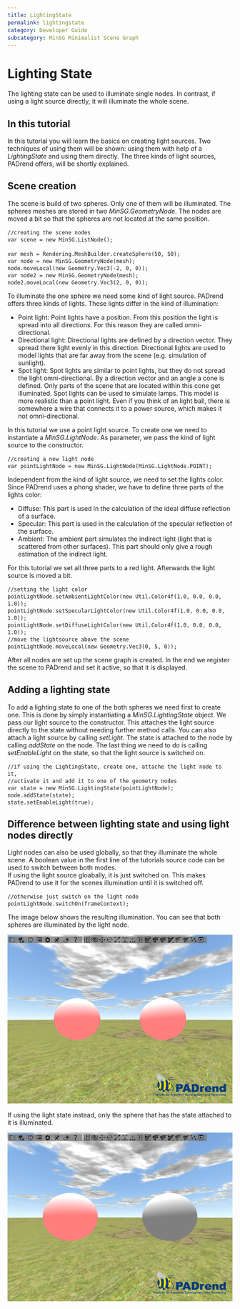 ```yaml
---
title: LightingState
permalink: lightingstate
category: Developer Guide
subcategory: MinSG Minimalist Scene Graph
---
```

<!------------------------------------------------------------------------------------------------
This work is licensed under the Creative Commons Attribution-ShareAlike 4.0 International License.
 To view a copy of this license, visit http://creativecommons.org/licenses/by-sa/4.0/.
 Author: Florian Pieper (fpieper@mail.uni-paderborn.de)
 PADrend Version 1.0.0
------------------------------------------------------------------------------------------------->


# Lighting State
The lighting state can be used to illuminate single nodes.
In contrast, if using a light source directly, it will illuminate the whole scene.

## In this tutorial
In this tutorial you will learn the basics on creating light sources.
Two techniques of using them will be shown: using them with help of a _LightingState_ and using them directly.
The three kinds of light sources, PADrend offers, will be shortly explained.

## Scene creation
The scene is build of two spheres.
Only one of them will be illuminated.
The spheres meshes are stored in two _MinSG.GeometryNode_.
The nodes are moved a bit so that the spheres are not located at the same position.

<!---INCLUDE src=LightingState.escript, start=17, end=24--->
<!---BEGINN_CODESECTION--->
<!---Automaticly generated section. Do not edit!!!--->
    //creating the scene nodes
    var scene = new MinSG.ListNode();
    
    var mesh = Rendering.MeshBuilder.createSphere(50, 50);
    var node = new MinSG.GeometryNode(mesh);
    node.moveLocal(new Geometry.Vec3(-2, 0, 0));
    var node2 = new MinSG.GeometryNode(mesh);
    node2.moveLocal(new Geometry.Vec3(2, 0, 0));
<!---END_CODESECTION--->

To illuminate the one sphere we need some kind of light source.
PADrend offers three kinds of lights.
These lights differ in the kind of illumination:

* Point light: Point lights have a position. From this position the light is spread into all directions. For this reason they are called omni-directional.
* Directional light: Directional lights are defined by a direction vector. They spread there light evenly in this direction. Directional lights are used to model lights that are far away from the scene (e.g. simulation of sunlight).
* Spot light: Spot lights are similar to point lights, but they do not spread the light omni-directional. By a direction vector and an angle a cone is defined. Only parts of the scene that are located within this cone get illuminated. Spot lights can be used to simulate lamps. This model is more realistic than a point light. Even if you think of an light ball, there is somewhere a wire that connects it to a power source, which makes it not omni-directional.

In this tutorial we use a point light source.
To create one we need to instantiate a _MinSG.LightNode_.
As parameter, we pass the kind of light source to the constructor.

<!---INCLUDE src=LightingState.escript, start=26, end=27--->
<!---BEGINN_CODESECTION--->
<!---Automaticly generated section. Do not edit!!!--->
    //creating a new light node
    var pointLightNode = new MinSG.LightNode(MinSG.LightNode.POINT);
<!---END_CODESECTION--->

Independent from the kind of light source, we need to set the lights color.
Since PADrend uses a phong shader, we have to define three parts of the lights color:

* Diffuse: This part is used in the calculation of the ideal diffuse reflection of a surface.
* Specular: This part is used in the calculation of the specular reflection of the surface.
* Ambient: The ambient part simulates the indirect light (light that is scattered from other surfaces). This part should only give a rough estimation of the indirect light.

For this tutorial we set all three parts to a red light.
Afterwards the light source is moved a bit.

<!---INCLUDE src=LightingState.escript, start=28, end=33--->
<!---BEGINN_CODESECTION--->
<!---Automaticly generated section. Do not edit!!!--->
    //setting the light color
    pointLightNode.setAmbientLightColor(new Util.Color4f(1.0, 0.0, 0.0, 1.0));
    pointLightNode.setSpecularLightColor(new Util.Color4f(1.0, 0.0, 0.0, 1.0));
    pointLightNode.setDiffuseLightColor(new Util.Color4f(1.0, 0.0, 0.0, 1.0));
    //move the lightsource above the scene
    pointLightNode.moveLocal(new Geometry.Vec3(0, 5, 0));
<!---END_CODESECTION--->

After all nodes are set up the scene graph is created.
In the end we register the scene to PADrend and set it active, so that it is displayed.

## Adding a lighting state
To add a lighting state to one of the both spheres we need first to create one.
This is done by simply instantiating a _MinSG.LightingState_ object.
We pass our light source to the constructor.
This attaches the light source directly to the state without needing further method calls.
You can also attach a light source by calling _setLight_.
The state is attached to the node by calling _addState_ on the node.
The last thing we need to do is calling _setEnableLight_ on the state, so that the light source is switched on.

<!---INCLUDE src=LightingState.escript, start=41, end=45--->
<!---BEGINN_CODESECTION--->
<!---Automaticly generated section. Do not edit!!!--->
    //if using the LightingState, create one, attache the light node to it,
    //activate it and add it to one of the geometry nodes 
    var state = new MinSG.LightingState(pointLightNode);
    node.addState(state);
    state.setEnableLight(true);
<!---END_CODESECTION--->

## Difference between lighting state and using light nodes directly
Light nodes can also be used globally, so that they illuminate the whole scene.
A boolean value in the first line of the tutorials source code can be used to switch between both modes.   
If using the light source gloabally, it is just switched on.
This makes PADrend to use it for the scenes illumination until it is switched off.

<!---INCLUDE src=LightingState.escript, start=48, end=49--->
<!---BEGINN_CODESECTION--->
<!---Automaticly generated section. Do not edit!!!--->
    //otherwise just switch on the light node
    pointLightNode.switchOn(frameContext);
<!---END_CODESECTION--->

The image below shows the resulting illumination.
You can see that both spheres are illuminated by the light node.


![Light activated gloabally](light_global.png)

If using the light state instead, only the sphere that has the state attached to it is illuminated.

![Light state](light_state.png)



